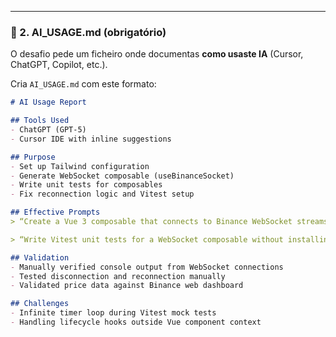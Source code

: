 
---

### 🧠 2. AI_USAGE.md (obrigatório)
O desafio pede um ficheiro onde documentas **como usaste IA** (Cursor, ChatGPT, Copilot, etc.).

Cria `AI_USAGE.md` com este formato:

```markdown
# AI Usage Report

## Tools Used
- ChatGPT (GPT-5)
- Cursor IDE with inline suggestions

## Purpose
- Set up Tailwind configuration
- Generate WebSocket composable (useBinanceSocket)
- Write unit tests for composables
- Fix reconnection logic and Vitest setup

## Effective Prompts
> “Create a Vue 3 composable that connects to Binance WebSocket streams and handles reconnection gracefully.”

> “Write Vitest unit tests for a WebSocket composable without installing extra plugins.”

## Validation
- Manually verified console output from WebSocket connections
- Tested disconnection and reconnection manually
- Validated price data against Binance web dashboard

## Challenges
- Infinite timer loop during Vitest mock tests
- Handling lifecycle hooks outside Vue component context
